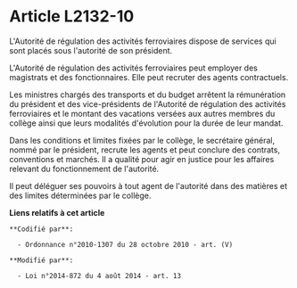 # Article L2132-10

L'Autorité de régulation des activités ferroviaires dispose de services qui sont placés sous l'autorité de son président.

L'Autorité de régulation des activités ferroviaires peut employer des magistrats et des fonctionnaires. Elle peut recruter
des agents contractuels.

Les ministres chargés des transports et du budget arrêtent la rémunération du président et des vice-présidents de l'Autorité
de régulation des activités ferroviaires et le montant des vacations versées aux autres membres du collège ainsi que leurs
modalités d'évolution pour la durée de leur mandat.

Dans les conditions et limites fixées par le collège, le secrétaire général, nommé par le président, recrute les agents et
peut conclure des contrats, conventions et marchés. Il a qualité pour agir en justice pour les affaires relevant du
fonctionnement de l'autorité.

Il peut déléguer ses pouvoirs à tout agent de l'autorité dans des matières et des limites déterminées par le collège.

**Liens relatifs à cet article**

	**Codifié par**:

	  - Ordonnance n°2010-1307 du 28 octobre 2010 - art. (V)

	**Modifié par**:

	  - Loi n°2014-872 du 4 août 2014 - art. 13
